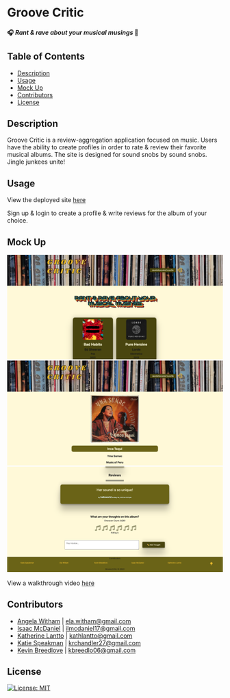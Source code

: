 # Groove Critic

#### 🎧 *Rant & rave about your musical musings* 🎤

  ## Table of Contents
  - [Description](#description)
  - [Usage](#usage)
  - [Mock Up](#mock-up)
  - [Contributors](#contributors)
  - [License](#license)

  ## Description 
  Groove Critic is a review-aggregation application focused on music. Users have the ability to create profiles in order to rate & review their favorite musical albums. The site is designed for sound snobs by sound snobs. Jingle junkees unite! 
  
  ## Usage 
 View the deployed site [here](https://groove-critic.herokuapp.com/)

 Sign up & login to create a profile & write reviews for the album of your choice.

 ## Mock Up
![Alt text](images/landingpage1.png)
![Alt text](images/albumpage1.png)
![Alt text](images/reviewpage1.png)

View a walkthrough video [here](https://drive.google.com/file/d/1NRJJ4qtVIPckrrtJuwr11sfWBg5S2ppP/view)

  ## Contributors
* [Angela Witham](https://github.com/elawilliam) | ela.witham@gmail.com
* [Isaac McDaniel](https://github.com/NewCoderStudent39) | ilmcdaniel17@gmail.com
* [Katherine Lantto](https://github.com/kthlnt) | kathlantto@gmail.com
* [Katie Speakman](https://github.com/krchandler27) | krchandler27@gmail.com
* [Kevin Breedlove](https://github.com/Chiweenie6) | kbreedlo06@gmail.com

 ## License
  [![License: MIT](https://img.shields.io/badge/License-MIT-yellow.svg)](https://opensource.org/licenses/MIT)
